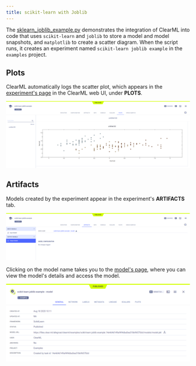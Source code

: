 ```yaml
---
title: scikit-learn with Joblib 
---
```


The [sklearn_joblib_example.py](https://github.com/allegroai/clearml/blob/master/examples/frameworks/scikit-learn/sklearn_joblib_example.py) 
demonstrates the integration of ClearML into code that uses `scikit-learn` and `joblib` to store a model and model snapshots, 
and `matplotlib` to create a scatter diagram. When the script runs, it creates an experiment named 
`scikit-learn joblib example` in the `examples` project.

## Plots

ClearML automatically logs the scatter plot, which appears in the [experiment's page](../../../webapp/webapp_exp_track_visual.md) 
in the ClearML web UI, under **PLOTS**.

![image](../../../img/examples_sklearn_joblib_example_06.png)

## Artifacts

Models created by the experiment appear in the experiment's **ARTIFACTS** tab. 

![image](../../../img/examples_sklearn_joblib_example_01.png)

Clicking on the model name takes you to the [model's page](../../../webapp/webapp_model_viewing.md), where you can 
view the model's details and access the model.


![image](../../../img/examples_sklearn_joblib_example_02.png)